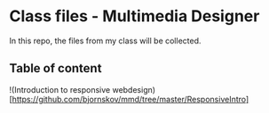 # Class files - Multimedia Designer

In this repo, the files from my class will be collected.

## Table of content

!(Introduction to responsive webdesign)[https://github.com/bjornskov/mmd/tree/master/ResponsiveIntro]